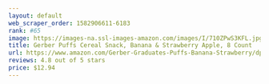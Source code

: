 ```yaml
---
layout: default 
﻿web_scraper_order: 1582906611-6183
rank: #65
image: https://images-na.ssl-images-amazon.com/images/I/710ZPwS3KFL.jpg
title: Gerber Puffs Cereal Snack, Banana & Strawberry Apple, 8 Count
url: https://www.amazon.com/Gerber-Graduates-Puffs-Banana-Strawberry/dp/B01N0PA8PZ/ref=zg_mw_grocery_65?_encoding=UTF8&psc=1&refRID=XTVGWZMF6K6B536217C1
reviews: 4.8 out of 5 stars
price: $12.94 
---
```


